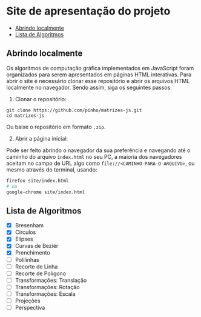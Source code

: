 # Site de apresentação do projeto

* [Abrindo localmente](#Abrindo-localmente)
* [Lista de Algoritmos](#Lista-de-algoritmos)

## Abrindo localmente

Os algoritmos de computação gráfica implementados em JavaScript foram 
organizados para serem apresentados em páginas HTML interativas.
Para abrir o site é necessário clonar esse repositório e abrir os arquivos HTML
localmente no navegador. Sendo assim, siga os seguintes passos:

1. Clonar o repositório:

```console
git clone https://github.com/pinho/matrizes-js.git
cd matrizes-js
```

Ou baixe o repositório em formato `.zip`.

2. Abrir a página inicial:

Pode ser feito abrindo o navegador da sua preferência e navegando até o caminho
do arquivo `index.html` no seu PC, a maioria dos navegadores aceitam no campo de
URL algo como `file://<CAMINHO-PARA-O-ARQUIVO>`, ou mesmo através do terminal, 
usando:

```sh
firefox site/index.html
# ou
google-chrome site/index.html
```

## Lista de Algoritmos

- [X] Bresenham
- [X] Círculos
- [X] Elipses
- [X] Curvas de Beziér
- [X] Prenchimento
- [ ] Polilinhas
- [ ] Recorte de Linha
- [ ] Recorte de Polígono
- [ ] Transformações: Translação
- [ ] Transformações: Rotação
- [ ] Transformações: Escala
- [ ] Projeções
- [ ] Perspectiva
